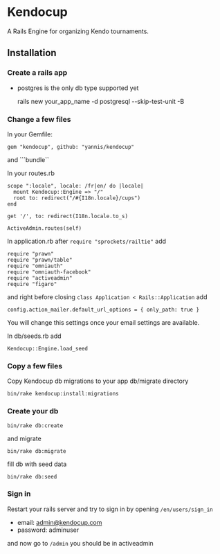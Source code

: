 # Kendocup

A Rails Engine for organizing Kendo tournaments.

## Installation

### Create a rails app

- postgres is the only db type supported yet

    rails new your_app_name -d postgresql --skip-test-unit -B

### Change a few files

In your Gemfile:

    gem "kendocup", github: "yannis/kendocup"

and ```bundle``

In your routes.rb

```
scope ":locale", locale: /fr|en/ do |locale|
  mount Kendocup::Engine => "/"
  root to: redirect("/#{I18n.locale}/cups")
end

get '/', to: redirect(I18n.locale.to_s)

ActiveAdmin.routes(self)
```

In application.rb after ```require "sprockets/railtie"``` add

```
require "prawn"
require "prawn/table"
require "omniauth"
require "omniauth-facebook"
require "activeadmin"
require "figaro"
```

and right before closing ```class Application < Rails::Application``` add

    config.action_mailer.default_url_options = { only_path: true }

You will change this settings once your email settings are available.

In db/seeds.rb add

    Kendocup::Engine.load_seed

### Copy a few files

Copy Kendocup db migrations to your app db/migrate directory

    bin/rake kendocup:install:migrations

### Create your db

    bin/rake db:create

and migrate

    bin/rake db:migrate

fill db with seed data

    bin/rake db:seed

### Sign in

Restart your rails server and try to sign in by opening ```/en/users/sign_in```

- email:    admin@kendocup.com
- password: adminuser

and now go to ```/admin``` you should be in activeadmin

